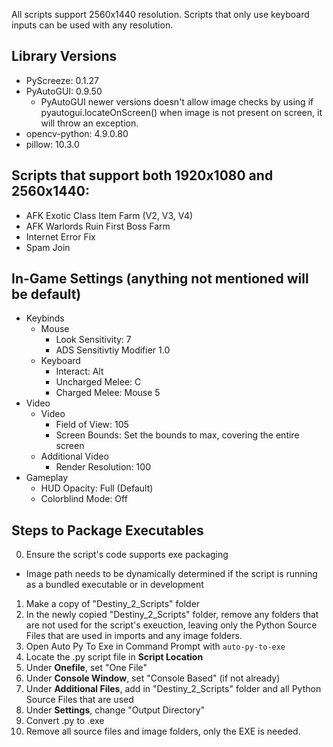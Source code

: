 All scripts support 2560x1440 resolution. Scripts that only use keyboard inputs can be used with any resolution.

## Library Versions
 - PyScreeze: 0.1.27
 - PyAutoGUI: 0.9.50
    - PyAutoGUI newer versions doesn't allow image checks by using if pyautogui.locateOnScreen() when image is not present on screen, it will throw an exception.
 - opencv-python: 4.9.0.80
 - pillow: 10.3.0 

## Scripts that support both 1920x1080 and 2560x1440:
 - AFK Exotic Class Item Farm (V2, V3, V4)
 - AFK Warlords Ruin First Boss Farm
 - Internet Error Fix
 - Spam Join

## In-Game Settings (anything not mentioned will be default)
 - Keybinds
   - Mouse
      - Look Sensitivity: 7
      - ADS Sensitivtiy Modifier 1.0
   - Keyboard
      - Interact: Alt
      - Uncharged Melee: C
      - Charged Melee: Mouse 5
 - Video
   - Video
      - Field of View: 105
      - Screen Bounds: Set the bounds to max, covering the entire screen
   - Additional Video
      - Render Resolution: 100
 - Gameplay
   - HUD Opacity: Full (Default)
   - Colorblind Mode: Off

 ## Steps to Package Executables
  0. Ensure the script's code supports exe packaging
   - Image path needs to be dynamically determined if the script is running as a bundled executable or in development
  1. Make a copy of "Destiny_2_Scripts" folder
  2. In the newly copied "Destiny_2_Scripts" folder, remove any folders that are not used for the script's exeuction, leaving only the Python Source Files that are used in imports and any image folders.
  3. Open Auto Py To Exe in Command Prompt with `auto-py-to-exe`
  4. Locate the .py script file in **Script Location**
  5. Under **Onefile**, set "One File"
  6. Under **Console Window**, set "Console Based" (if not already)
  7. Under **Additional Files**, add in "Destiny_2_Scripts" folder and all Python Source Files that are used
  8. Under **Settings**, change "Output Directory"
  9. Convert .py to .exe
  10. Remove all source files and image folders, only the EXE is needed.
